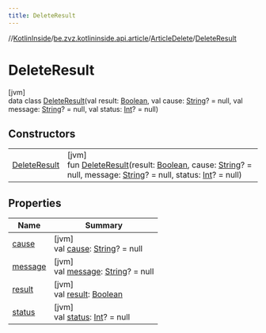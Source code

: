 ```yaml
---
title: DeleteResult
---
```

//[KotlinInside](../../../../index.html)/[be.zvz.kotlininside.api.article](../../index.html)/[ArticleDelete](../index.html)/[DeleteResult](index.html)



# DeleteResult



[jvm]\
data class [DeleteResult](index.html)(val result: [Boolean](https://kotlinlang.org/api/latest/jvm/stdlib/kotlin/-boolean/index.html), val cause: [String](https://kotlinlang.org/api/latest/jvm/stdlib/kotlin/-string/index.html)? = null, val message: [String](https://kotlinlang.org/api/latest/jvm/stdlib/kotlin/-string/index.html)? = null, val status: [Int](https://kotlinlang.org/api/latest/jvm/stdlib/kotlin/-int/index.html)? = null)



## Constructors


| | |
|---|---|
| [DeleteResult](-delete-result.html) | [jvm]<br>fun [DeleteResult](-delete-result.html)(result: [Boolean](https://kotlinlang.org/api/latest/jvm/stdlib/kotlin/-boolean/index.html), cause: [String](https://kotlinlang.org/api/latest/jvm/stdlib/kotlin/-string/index.html)? = null, message: [String](https://kotlinlang.org/api/latest/jvm/stdlib/kotlin/-string/index.html)? = null, status: [Int](https://kotlinlang.org/api/latest/jvm/stdlib/kotlin/-int/index.html)? = null) |


## Properties


| Name | Summary |
|---|---|
| [cause](cause.html) | [jvm]<br>val [cause](cause.html): [String](https://kotlinlang.org/api/latest/jvm/stdlib/kotlin/-string/index.html)? = null |
| [message](message.html) | [jvm]<br>val [message](message.html): [String](https://kotlinlang.org/api/latest/jvm/stdlib/kotlin/-string/index.html)? = null |
| [result](result.html) | [jvm]<br>val [result](result.html): [Boolean](https://kotlinlang.org/api/latest/jvm/stdlib/kotlin/-boolean/index.html) |
| [status](status.html) | [jvm]<br>val [status](status.html): [Int](https://kotlinlang.org/api/latest/jvm/stdlib/kotlin/-int/index.html)? = null |

